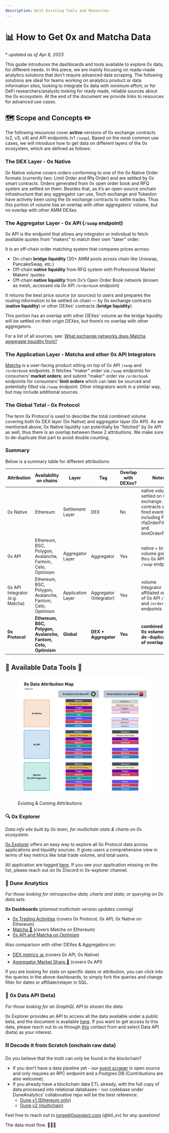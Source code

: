 ```yaml
---
description: With Existing Tools and Resources
---
```


# 📊 How to Get 0x and Matcha Data

\* _updated as of Apr 6, 2023_

This guide introduces the dashboards and tools available to explore 0x data, for different needs. In this piece, we are mainly focusing on ready-made analytics solutions that don’t require advanced data scraping. The following solutions are ideal for teams working on analytics product or data information sites, looking to integrate 0x data with minimum effort; or for DeFi researchers/analysts looking for ready made, reliable sources about the 0x ecosystem. At the end of the document we provide links to resources for advanced use cases.

## 🗺️ Scope and Concepts ✏️

The following resources cover **active** versions of 0x exchange contracts (v2, v3, v4) and API endpoints (v1 `/swap`). Based on the most common use cases, we will introduce how to get data on different layers of the 0x ecosystem, which are defined as follows:

### The DEX Layer - 0x Native

0x Native volume covers orders conforming to one of the 0x Native Order formats (currently two: Limit Order and Rfq Order) and are settled by 0x smart contracts. Orders generated from 0x open order book and RFQ system are settled on them. Besides that, as it’s an open-source onchain infrastructure that any aggregator can use, 1inch exchange and Tokenlon have actively been using the 0x exchange contracts to settle trades. Thus this portion of volume has an overlap with other aggregators’ volume, but no overlap with other AMM DEXes.

### The Aggregator Layer - 0x API (`/swap` endpoint)

0x API is the endpoint that allows any integrator or individual to fetch available quotes from "makers" to match their own "taker" order.

It is an off-chain order matching system that compares prices across:

* On-chain **bridge liquidity** (30+ AMM pools across chain like Uniswap, PancakeSwap, etc.)
* Off-chain **native liquidity** from RFQ system with Professional Market Makers’ quotes
* Off-chain **native liquidity** from 0x’s Open Order Book network (known as mesh, accessed via 0x API `/orderbook` endpoint)

It returns the best price source (or sources) to users and prepares the routing information to be settled on chain — by 0x exchange contracts (**native liquidity**) or other DEXes' contracts (**bridge liquidity**).

This portion has an overlap with other DEXes' volume as the bridge liquidity will be settled on their origin DEXes, but there’s no overlap with other aggregators.

For a list of all sources, see: [What exchange networks does Matcha aggregate liquidity from?](http://help.matcha.xyz/en/articles/4375069-what-exchange-networks-does-matcha-aggregate-liquidity-from)

### The Application Layer - Matcha and other 0x API Integrators

[Matcha](https://matcha.xyz) is a user-facing product sitting on top of 0x API `/swap` and `/orderbook` endpoints. It fetches "maker" order via `/swap` endpoints for consumers’ **market orders**; and submit "maker" order via `/orderbook` endpoints for consumers’ **limit orders** which can later be sourced and potentially filled via `/swap` endpoint. Other integrators work in a similar way, but may include additional sources.

### The Global Total - 0x Protocol

The term 0x Protocol is used to describe the total combined volume covering both 0x DEX layer (0x Native) and aggregator layer (0x API). As we mentioned above, 0x Native liquidity can potentially be "fetched" by 0x API as well, thus there is an overlap between these 2 attributions. We make sure to de-duplicate that part to avoid double counting.

### Summary

Below is a summary table for different attributions:

| Attribution                     | Availability on chains                                        | Layer             | Tag                     | Overlap with DEXes? | Notes                                                                                                                      |
| ------------------------------- | ------------------------------------------------------------- | ----------------- | ----------------------- | ------------------- | -------------------------------------------------------------------------------------------------------------------------- |
| 0x Native                       | Ethereum                                                      | Settlement Layer  | DEX                     | No                  | native volume settled on 0x exchange contracts with fired events including Fill(), rfqOrderFilled() and limitOrderFilled() |
| 0x API                          | Ethereum, BSC, Polygon, Avalanche, Fantom, Celo, Optimism     | Aggregator Layer  | Aggregator              | Yes                 | native + bridge volume going thru 0x API `/swap` endpoint                                                                  |
| 0x API Integrator (e.g. Matcha) | Ethereum, BSC, Polygon, Avalanche, Fantom, Celo, Optimism     | Application Layer | Aggregator (Integrator) | Yes                 | volume Integrator affiliated on top of 0x API `/swap` and `/orderbook` endpoints                                           |
| **0x Protocol**                 | **Ethereum, BSC, Polygon, Avalanche, Fantom, Celo, Optimism** | **Global**        | **DEX + Aggregator**    | **Yes**             | **combined total 0x volume with de-duplication of overlap**                                                                |



## 🧮 Available Data Tools 📎

<figure><img src="../.gitbook/assets/image (2).png" alt=""><figcaption><p>Existing &#x26; Coming Atttributions</p></figcaption></figure>

### 🔍 0x Explorer

_Data info site built by 0x team, for multichain stats & charts on 0x ecosystem._

[0x Explorer](https://explorer.0x.org/) offers an easy way to explore all 0x Protocol data across applications and liquidity sources. It gives users a comprehensive view in terms of key metrics like total trade volume, and total users.&#x20;

All application are tagged [here](https://explorer.0x.org/apps).  If you see your application missing on the list, please reach out on 0x Discord in 0x-explorer channel.

### 🧙 Dune Analytics

_For those looking for retrospective data, charts and stats; or querying on 0x data sets._

**0x Dashboards** (_planned multichain version updates coming)_

* [0x Trading Activities](https://www.duneanalytics.com/0x/0x-trading-activity) (covers 0x Protocol, 0x API, 0x Native on Ethereum)
* [Matcha 🍵 ](https://www.duneanalytics.com/0x/matcha)(covers Matcha on Ethereum)
* [0x API and Matcha on Optimism](https://dune.xyz/0x/0x-API-and-Matcha-on-Optimism)&#x20;

Also comparison with other DEXes & Aggregators on:

* [DEX metrics 📊 ](https://explore.duneanalytics.com/dashboard/dex-metrics)(covers 0x API, 0x Native)
* [Aggregator Market Share 🏦](https://duneanalytics.com/danning.sui/dex-aggregators-by-sui414) (covers 0x API)

If you are looking for stats on specific dates or attribution, you can click into the queries in the above dashboards, to simply fork the queries and change filter for dates or affiliate/relayer in SQL.

### 🔑 0x Data API (beta)

_For those looking for an GraphQL API to stream the data._

0x Explorer provides an API to access all the data available under a public beta, and the document is available [here](https://0x-docs.gitbook.io/data-api/GO2tLD8DYyx4JW6MuM7l/). If you want to get access to this data, please reach out to us through [this](https://www.0x.org/#contact) contact from and select Data API (beta) as your interest.

### &#x20;⛓️ Decode it from Scratch (onchain raw data)

Do you believe that the truth can only be found in the blockchain?

* If you don't have a data pipeline yet - our [event scraper](https://github.com/0xProject/0x-event-pipeline) is open source and only requires an RPC endpoint and a Postgres DB (Contributions are also welcome).
* If you already have a blockchain data ETL already, with the full copy of data processed into relational databases - our codebase under DuneAnalytics' collaborative repo will be the best reference:
  * [Dune v1 (Ethereum only)](https://github.com/duneanalytics/dune-v1-abstractions/tree/main/deprecated-dune-v1-abstractions/ethereum/zeroex)
  * [Dune v2 (multichain)](https://github.com/duneanalytics/spellbook/tree/main/models/zeroex)



Feel free to reach out to [jorge@0xproject.com](mailto:jorge@0xproject.com) (@ktl\_xv) for any questions!

The data must flow. 🧙‍♀️🔮
